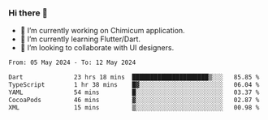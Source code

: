 ### Hi there 👋

<!--
**devcat37/devcat37** is a ✨ _special_ ✨ repository because its `README.md` (this file) appears on your GitHub profile.-->


- 🔭 I’m currently working on Chimicum application.
- 🌱 I’m currently learning Flutter/Dart.
- 👯 I’m looking to collaborate with UI designers.
<!-- - 🤔 I’m looking for help with ... -->

<!--START_SECTION:waka-->

```txt
From: 05 May 2024 - To: 12 May 2024

Dart              23 hrs 18 mins  █████████████████████▒░░░   85.85 %
TypeScript        1 hr 38 mins    █▓░░░░░░░░░░░░░░░░░░░░░░░   06.04 %
YAML              54 mins         █░░░░░░░░░░░░░░░░░░░░░░░░   03.37 %
CocoaPods         46 mins         ▓░░░░░░░░░░░░░░░░░░░░░░░░   02.87 %
XML               15 mins         ▒░░░░░░░░░░░░░░░░░░░░░░░░   00.98 %
```

<!--END_SECTION:waka-->
